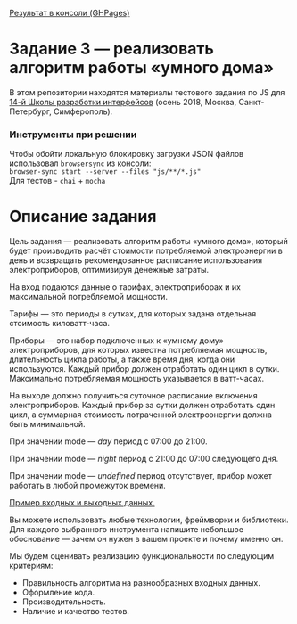 [Результат в консоли (GHPages)](https://nikkypizza.github.io/task-3.2-shri_msk_2018/)

# Задание 3 — реализовать алгоритм работы «умного дома»

В этом репозитории находятся материалы тестового задания по JS для [14-й Школы разработки интерфейсов](https://academy.yandex.ru/events/frontend/shri_msk-2018-2) (осень 2018, Москва, Санкт-Петербург, Симферополь).

### Инструменты при решении
Чтобы обойти локальную блокировку загрузки JSON файлов использовал `browsersync` из консоли:  
`browser-sync start --server --files "js/**/*.js"`  
Для тестов - `chai` + `mocha`

# Описание задания 
Цель задания — реализовать алгоритм работы «умного дома», который будет производить расчёт стоимости потребляемой электроэнергии в день и возвращать рекомендованное расписание использования электроприборов, оптимизируя денежные затраты.

На вход подаются данные о тарифах, электроприборах и их максимальной потребляемой мощности.

Тарифы — это периоды в сутках, для которых задана отдельная стоимость киловатт-часа.

Приборы — это набор подключенных к «умному дому» электроприборов, для которых известна потребляемая мощность, длительность цикла работы, а также время дня, когда они используются. Каждый прибор должен отработать один цикл в сутки. Максимально потребляемая мощность указывается в ватт-часах.

На выходе должно получиться суточное расписание включения электроприборов. Каждый прибор за сутки должен отработать один цикл, а суммарная стоимость потраченной электроэнергии должна быть минимальной.

При значении mode — *day* период с 07:00 до 21:00.

При значении mode — *night* период с 21:00 до 07:00 следующего дня.

При значении mode — *undefined* период отсутствует, прибор может работать в любой промежуток времени.

[Пример входных и выходных данных.](https://github.com/nikkypizza/task-3.2-shri_msk_2018/tree/master/js/data)

Вы можете использовать любые технологии, фреймворки и библиотеки. Для каждого выбранного инструмента напишите небольшое обоснование — зачем он нужен в вашем проекте и почему именно он.

Мы будем оценивать реализацию функциональности по следующим критериям:

* Правильность алгоритма на разнообразных входных данных.
* Оформление кода.
* Производительность.
* Наличие и качество тестов.
